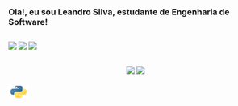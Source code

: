 ### Ola!, eu sou Leandro Silva, estudante de Engenharia de Software! <h3> 
  </div>
  
  ##
  <div> 
  <a href="https://www.instagram.com/leanddro.silva" target="_blank"><img src="https://img.shields.io/badge/Instagram-E4405F?style=for-the-badge&logo=instagram&logoColor=white" target="_blank"></a> 
  <a href = "mailto:leanddrosouzasilva@gmail.com"><img src="https://img.shields.io/badge/-Gmail-%23333?style=for-the-badge&logo=gmail&logoColor=white" target="_blank"></a>
  <a href = "https://www.facebook.com/profile.php?id=100070122583452"><img src="https://img.shields.io/badge/Facebook-1877F2?style=for-the-badge&logo=facebook&logoColor=white" target="_blank"></a>
  </div>
 
  ## 
 
<div align="center">
  <a href="https://github.com/Leanddro13">
  <img height="150em" src="https://github-readme-stats.vercel.app/api?username=Leanddro13&show_icons=true&theme=dark&include_all_commits=true&count_private=true"/>
  <img height="150em" src="https://github-readme-stats.vercel.app/api/top-langs/?username=Leanddro13&layout=compact&langs_count=7&theme=dark"/>
</div>
<div style="display: inline_block"><br>
  <img align="center" alt="Python" height="30" width="40" src="https://raw.githubusercontent.com/devicons/devicon/master/icons/python/python-original.svg">
  </div>
  
  ##
 
